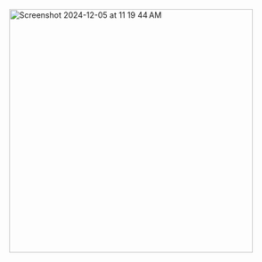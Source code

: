 


<img width="437" alt="Screenshot 2024-12-05 at 11 19 44 AM" src="https://github.com/user-attachments/assets/9ef26e70-06a9-469d-a818-d21b6f4efea8">
